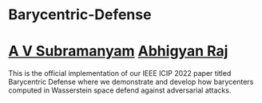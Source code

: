 # Barycentric-Defense
# [A V Subramanyam](https://iiitd.ac.in/subramanyam)  [Abhigyan Raj](https://www.linkedin.com/in/abhigyan-raj-023537145/)
This is the official implementation of our IEEE ICIP 2022 paper titled Barycentric Defense where we demonstrate and develop how barycenters computed in Wasserstein space defend against adversarial attacks.

